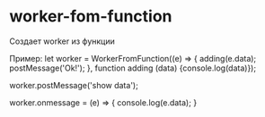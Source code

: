 # worker-fom-function
Создает worker из функции

Пример:
let worker = WorkerFromFunction((e) => {
    adding(e.data);
	postMessage('Ok!');
}, function adding (data) {console.log(data)});

worker.postMessage('show data');

worker.onmessage = (e) => {
    console.log(e.data);
}